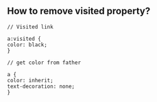 ## How to remove visited property?

```
// Visited link

a:visited {
color: black;
}

// get color from father

a {
color: inherit;
text-decoration: none;
}

```